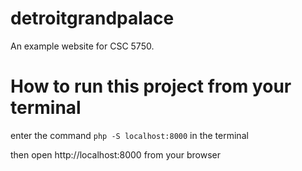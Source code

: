 # detroitgrandpalace
An example website for CSC 5750.

# How to run this project from your terminal
enter the command `php -S localhost:8000` in the terminal

then open http://localhost:8000 from your browser 